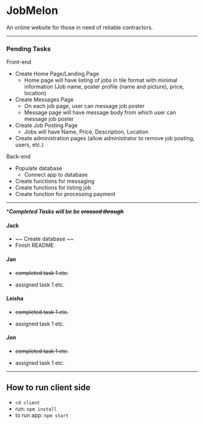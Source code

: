# JobMelon
An online website for those in need of reliable contractors.

---

### Pending Tasks
Front-end
- Create Home Page/Landing Page
  - Home page will have listing of jobs in tile format with minimal information (Job name, poster profile (name and picture), price, location)
- Create Messages Page
  - On each job page, user can message job poster
  - Message page will have message body from which user can message job poster
- Create Job Posting Page
  - Jobs will have Name, Price, Description, Location
- Create administration pages (allow administrator to remove job posting, users, etc.)

Back-end
- Populate database
    - Connect app to database
- Create functions for messaging
- Create functions for listing job
- Create function for processing payment

--- 

 *__*Completed Tasks will be be ~~crossed through~~*__

#### Jack
* ~~ Create database ~~
* Finish README

#### Jan
* ~~completed task 1 etc.~~

* assigned task 1 etc.
#### Leisha
* ~~completed task 1 etc.~~

* assigned task 1 etc.
#### Jon
* ~~completed task 1 etc.~~

* assigned task 1 etc.

***

## How to run client side
* `cd client`
* run: `npm install`
* to run app: `npm start`

